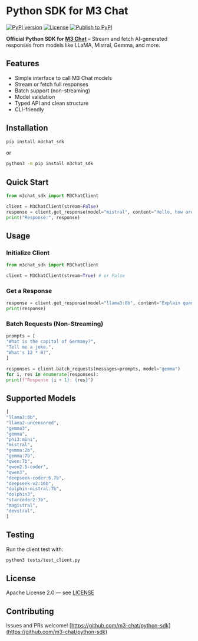 # Python SDK for M3 Chat

[![PyPI version](https://img.shields.io/pypi/v/m3chat_sdk.svg)](https://pypi.org/project/m3chat_sdk/)
[![License](https://img.shields.io/badge/license-Apache%202.0-blue.svg)](LICENSE)
[![Publish to PyPI](https://github.com/m3-chat/python-sdk/actions/workflows/publish.yml/badge.svg)](https://github.com/m3-chat/python-sdk/actions/workflows/publish.yml)

**Official Python SDK for [M3 Chat](https://m3-chat.vercel.app)** – Stream and fetch AI-generated responses from models like LLaMA, Mistral, Gemma, and more.

## Features

- Simple interface to call M3 Chat models
- Stream or fetch full responses
- Batch support (non-streaming)
- Model validation
- Typed API and clean structure
- CLI-friendly

## Installation

```bash
pip install m3chat_sdk
```

or

```bash
python3 -m pip install m3chat_sdk
```

## Quick Start

```python
from m3chat_sdk import M3ChatClient

client = M3ChatClient(stream=False)
response = client.get_response(model="mistral", content="Hello, how are you?")
print("Response:", response)
```

## Usage

### Initialize Client

```python
from m3chat_sdk import M3ChatClient

client = M3ChatClient(stream=True) # or False
```

### Get a Response

```python
response = client.get_response(model="llama3:8b", content="Explain quantum physics.")
print(response)
```

### Batch Requests (Non-Streaming)

```python
prompts = [
"What is the capital of Germany?",
"Tell me a joke.",
"What's 12 * 8?",
]

responses = client.batch_requests(messages=prompts, model="gemma")
for i, res in enumerate(responses):
print(f"Response {i + 1}: {res}")
```

## Supported Models

```python
[
"llama3:8b",
"llama2-uncensored",
"gemma3",
"gemma",
"phi3:mini",
"mistral",
"gemma:2b",
"gemma:7b",
"qwen:7b",
"qwen2.5-coder",
"qwen3",
"deepseek-coder:6.7b",
"deepseek-v2:16b",
"dolphin-mistral:7b",
"dolphin3",
"starcoder2:7b",
"magistral",
"devstral",
]
```

## Testing

Run the client test with:

```bash
python3 tests/test_client.py
```

## License

Apache License 2.0 — see [LICENSE](./LICENSE)

## Contributing

Issues and PRs welcome! [https://github.com/m3-chat/python-sdk](https://github.com/m3-chat/python-sdk)
